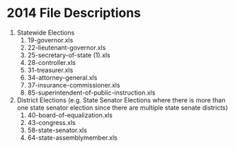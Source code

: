 # 2014 File Descriptions

1. Statewide Elections
    1. 19-governor.xls
    2. 22-lieutenant-governor.xls
    3. 25-secretary-of-state (1).xls
    4. 28-controller.xls
    5. 31-treasurer.xls
    6. 34-attorney-general.xls
    7. 37-insurance-commissioner.xls
    8. 85-superintendent-of-public-instruction.xls
2. District Elections (e.g. State Senator Elections where there is more than one state senator election since there are multiple state senate districts)
    1. 40-board-of-equalization.xls
    2. 43-congress.xls
    3. 58-state-senator.xls
    4. 64-state-assemblymember.xls 
